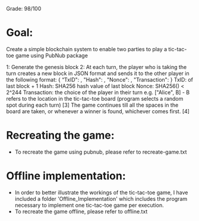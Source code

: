 Grade: 98/100

# Goal:
Create a simple blockchain system to enable two parties to play a tic-tac-toe game using PubNub package

1: Generate the genesis block
2: At each turn, the player who is taking the turn creates a new block in JSON format and sends it to the other player in the following format:
    {
        “TxID": <TxID>,
        "Hash": <Hash>,
        "Nonce": <Nonce>,
        "Transaction": <Transaction>
    }
    TxID: <TxID> of last block + 1
    Hash: SHA256 hash value of last block
    Nonce: SHA256(<current block>) < 2^244
    Transaction: the choice of the player in their turn e.g. ["Alice", B] - B refers to the location in the tic-tac-toe board (program selects a random spot during each turn)
[3] The game continues till all the spaces in the board are taken, or whenever a winner is found, whichever comes first.
[4]

# Recreating the game:
- To recreate the game using pubnub, please refer to recreate-game.txt


# Offline implementation:
- In order to better illustrate the workings of the tic-tac-toe game, I have included a folder 'Offline_Implementation' which includes the program necessary to implement one tic-tac-toe game per execution.
- To recreate the game offline, please refer to offline.txt